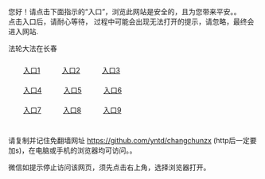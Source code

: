 您好！请点击下面指示的“入口”，浏览此网站是安全的，且为您带来平安。。 <br/>
点击入口后，请耐心等待， 过程中可能会出现无法打开的提示，请忽略，最终会进入网站. </br>

法轮大法在长春<br/>
<div style="padding:10px"><a style="margin:20px" target="_blank" href="https://d26l689b4oamyc.cloudfront.net/2Qpsp?dzafnqxu" id="ccLink1" rel="nofollow">入口1</a> <a target="_blank" style="margin:20px" href="https://d2i8z3woo3l9jz.cloudfront.net/2Qpsp?vqzvs" id="ccLink2" rel="nofollow">入口2</a> <a style="margin:20px" target="_blank" href="https://dtzsvuocah2o1.cloudfront.net/2Qpsp?xtlpueqe" id="ccLink3" rel="nofollow">入口3</a></div>

<div style="padding:10px" ><a style="margin:20px" target="_blank" href="https://d26l689b4oamyc.cloudfront.net/2Qpsp?dzafnqxu" id="ccLink4" rel="nofollow">入口4</a> <a style="margin:20px" href="https://d2i8z3woo3l9jz.cloudfront.net/2Qpsp?vqzvs" target="_blank" id="ccLink5" rel="nofollow">入口5</a> <a style="margin:20px" href="https://dtzsvuocah2o1.cloudfront.net/2Qpsp?xtlpueqe" target="_blank" id="ccLink6" rel="nofollow">入口6</a></div>

<div style="padding:10px"><a style="margin:20px" target="_blank" href="https://d26l689b4oamyc.cloudfront.net/2Qpsp?dzafnqxu" id="ccLink7" rel="nofollow">入口7</a> <a style="margin:20px" href="https://d2i8z3woo3l9jz.cloudfront.net/2Qpsp?vqzvs" target="_blank" id="ccLink8" rel="nofollow">入口8</a> <a style="margin:20px" target="_blank" href="https://dtzsvuocah2o1.cloudfront.net/2Qpsp?xtlpueqe" id="ccLink9" rel="nofollow">入口9</a></div>

<br/>



请复制并记住免翻墙网址 https://github.com/yntd/changchunzx (http后一定要加s)，在电脑或手机的浏览器均可访问。。<br/>

微信如提示停止访问该网页，须先点击右上角，选择浏览器打开。

